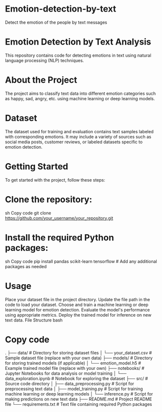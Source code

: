 # Emotion-detection-by-text
Detect the emotion of the people by text messages
# Emotion Detection by Text Analysis
This repository contains code for detecting emotions in text using natural language processing (NLP) techniques.

# About the Project
The project aims to classify text data into different emotion categories such as happy, sad, angry, etc. using machine learning or deep learning models.

# Dataset
The dataset used for training and evaluation contains text samples labeled with corresponding emotions. It may include a variety of sources such as social media posts, customer reviews, or labeled datasets specific to emotion detection.

# Getting Started
To get started with the project, follow these steps:

# Clone the repository:
sh
Copy code
git clone https://github.com/your_username/your_repository.git
# Install the required Python packages:
sh
Copy code
pip install pandas scikit-learn tensorflow  # Add any additional packages as needed
# Usage
Place your dataset file in the project directory.
Update the file path in the code to load your dataset.
Choose and train a machine learning or deep learning model for emotion detection.
Evaluate the model's performance using appropriate metrics.
Deploy the trained model for inference on new text data.
File Structure
bash
# Copy code
.
├── data/                      # Directory for storing dataset files
│   └── your_dataset.csv       # Sample dataset file (replace with your own data)
├── models/                    # Directory for storing trained models (if applicable)
│   └── emotion_model.h5       # Example trained model file (replace with your own)
├── notebooks/                 # Jupyter Notebooks for data analysis or model training
│   └── data_exploration.ipynb # Notebook for exploring the dataset
├── src/                       # Source code directory
│   ├── data_preprocessing.py  # Script for preprocessing text data
│   ├── model_training.py      # Script for training machine learning or deep learning models
│   └── inference.py           # Script for making predictions on new text data
├── README.md                  # Project README file
└── requirements.txt           # Text file containing required Python packages

